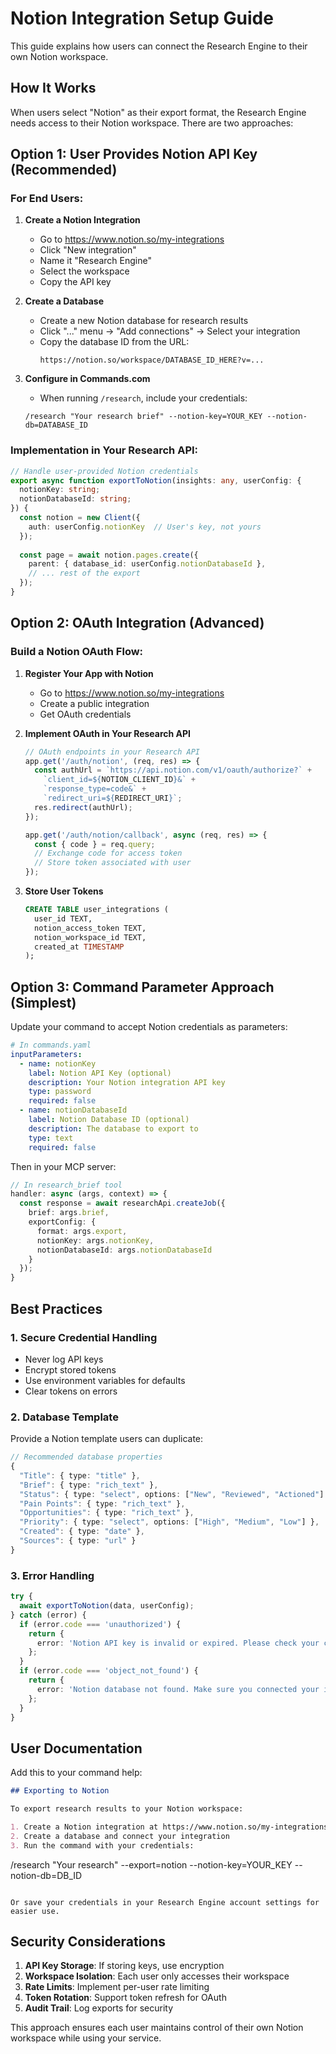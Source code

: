 # Notion Integration Setup Guide

This guide explains how users can connect the Research Engine to their own Notion workspace.

## How It Works

When users select "Notion" as their export format, the Research Engine needs access to their Notion workspace. There are two approaches:

## Option 1: User Provides Notion API Key (Recommended)

### For End Users:

1. **Create a Notion Integration**
   - Go to https://www.notion.so/my-integrations
   - Click "New integration"
   - Name it "Research Engine"
   - Select the workspace
   - Copy the API key

2. **Create a Database**
   - Create a new Notion database for research results
   - Click "..." menu → "Add connections" → Select your integration
   - Copy the database ID from the URL:
     ```
     https://notion.so/workspace/DATABASE_ID_HERE?v=...
     ```

3. **Configure in Commands.com**
   - When running `/research`, include your credentials:
   ```
   /research "Your research brief" --notion-key=YOUR_KEY --notion-db=DATABASE_ID
   ```

### Implementation in Your Research API:

```typescript
// Handle user-provided Notion credentials
export async function exportToNotion(insights: any, userConfig: {
  notionKey: string;
  notionDatabaseId: string;
}) {
  const notion = new Client({ 
    auth: userConfig.notionKey  // User's key, not yours
  });
  
  const page = await notion.pages.create({
    parent: { database_id: userConfig.notionDatabaseId },
    // ... rest of the export
  });
}
```

## Option 2: OAuth Integration (Advanced)

### Build a Notion OAuth Flow:

1. **Register Your App with Notion**
   - Go to https://www.notion.so/my-integrations
   - Create a public integration
   - Get OAuth credentials

2. **Implement OAuth in Your Research API**
   ```typescript
   // OAuth endpoints in your Research API
   app.get('/auth/notion', (req, res) => {
     const authUrl = `https://api.notion.com/v1/oauth/authorize?` +
       `client_id=${NOTION_CLIENT_ID}&` +
       `response_type=code&` +
       `redirect_uri=${REDIRECT_URI}`;
     res.redirect(authUrl);
   });
   
   app.get('/auth/notion/callback', async (req, res) => {
     const { code } = req.query;
     // Exchange code for access token
     // Store token associated with user
   });
   ```

3. **Store User Tokens**
   ```sql
   CREATE TABLE user_integrations (
     user_id TEXT,
     notion_access_token TEXT,
     notion_workspace_id TEXT,
     created_at TIMESTAMP
   );
   ```

## Option 3: Command Parameter Approach (Simplest)

Update your command to accept Notion credentials as parameters:

```yaml
# In commands.yaml
inputParameters:
  - name: notionKey
    label: Notion API Key (optional)
    description: Your Notion integration API key
    type: password
    required: false
  - name: notionDatabaseId
    label: Notion Database ID (optional)
    description: The database to export to
    type: text
    required: false
```

Then in your MCP server:

```typescript
// In research_brief tool
handler: async (args, context) => {
  const response = await researchApi.createJob({
    brief: args.brief,
    exportConfig: {
      format: args.export,
      notionKey: args.notionKey,
      notionDatabaseId: args.notionDatabaseId
    }
  });
}
```

## Best Practices

### 1. Secure Credential Handling
- Never log API keys
- Encrypt stored tokens
- Use environment variables for defaults
- Clear tokens on errors

### 2. Database Template
Provide a Notion template users can duplicate:

```typescript
// Recommended database properties
{
  "Title": { type: "title" },
  "Brief": { type: "rich_text" },
  "Status": { type: "select", options: ["New", "Reviewed", "Actioned"] },
  "Pain Points": { type: "rich_text" },
  "Opportunities": { type: "rich_text" },
  "Priority": { type: "select", options: ["High", "Medium", "Low"] },
  "Created": { type: "date" },
  "Sources": { type: "url" }
}
```

### 3. Error Handling
```typescript
try {
  await exportToNotion(data, userConfig);
} catch (error) {
  if (error.code === 'unauthorized') {
    return {
      error: 'Notion API key is invalid or expired. Please check your credentials.'
    };
  }
  if (error.code === 'object_not_found') {
    return {
      error: 'Notion database not found. Make sure you connected your integration.'
    };
  }
}
```

## User Documentation

Add this to your command help:

```markdown
## Exporting to Notion

To export research results to your Notion workspace:

1. Create a Notion integration at https://www.notion.so/my-integrations
2. Create a database and connect your integration
3. Run the command with your credentials:
   ```
   /research "Your research" --export=notion --notion-key=YOUR_KEY --notion-db=DB_ID
   ```

Or save your credentials in your Research Engine account settings for easier use.
```

## Security Considerations

1. **API Key Storage**: If storing keys, use encryption
2. **Workspace Isolation**: Each user only accesses their workspace
3. **Rate Limits**: Implement per-user rate limiting
4. **Token Rotation**: Support token refresh for OAuth
5. **Audit Trail**: Log exports for security

This approach ensures each user maintains control of their own Notion workspace while using your service.